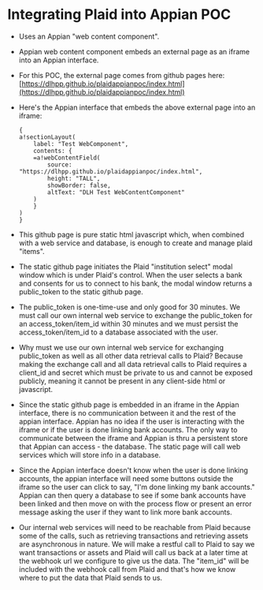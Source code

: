 # Integrating Plaid into Appian POC

- Uses an Appian "web content component".   

- Appian web content component embeds an external page as an iframe into an Appian interface.

- For this POC, the external page comes from github pages here:   [https://dlhpp.github.io/plaidappianpoc/index.html](https://dlhpp.github.io/plaidappianpoc/index.html)

- Here's the Appian interface that embeds the above external page into an iframe:
    ```
    {
    a!sectionLayout(
        label: "Test WebComponent",
        contents: {
        =a!webContentField(
            source: "https://dlhpp.github.io/plaidappianpoc/index.html",
            height: "TALL",
            showBorder: false,
            altText: "DLH Test WebContentComponent"
        )
        }
    )
    }
    ```

- This github page is pure static html javascript which, when combined with a web service and database, is enough to create and manage plaid "items".

- The static github page initiates the Plaid "institution select" modal window which is under Plaid's control.   When the user selects a bank and consents for us to connect to his bank, the modal window returns a public_token to the static github page.

- The public_token is one-time-use and only good for 30 minutes.  We must call our own internal web service to exchange the public_token for an access_token/item_id within 30 minutes and we must persist the access_token/item_id to a database associated with the user.

- Why must we use our own internal web service for exchanging public_token as well as all other data retrieval calls to Plaid?   Because making the exchange call and all data retrieval calls to Plaid requires a client_id and secret which must be private to us and cannot be exposed publicly, meaning it cannot be present in any client-side html or javascript.

- Since the static github page is embedded in an iframe in the Appian interface, there is no communication between it and the rest of the appian interface.   Appian has no idea if the user is interacting with the iframe or if the user is done linking bank accounts.   The only way to communicate between the iframe and Appian is thru a persistent store that Appian can access - the database.  The static page will call web services which will store info in a database.

- Since the Appian interface doesn't know when the user is done linking accounts, the appian interface will need some buttons outside the iframe so the user can click to say, "I'm done linking my bank accounts."   Appian can then query a database to see if some bank accounts have been linked and then move on with the process flow or present an error message asking the user if they want to link more bank accounts.

- Our internal web services will need to be reachable from Plaid because some of the calls, such as retrieving transactions and retrieving assets are asynchronous in nature.   We will make a restful call to Plaid to say we want transactions or assets and Plaid will call us back at a later time at the webhook url we configure to give us the data.   The "item_id" will be included with the webhook call from Plaid and that's how we know where to put the data that Plaid sends to us.
